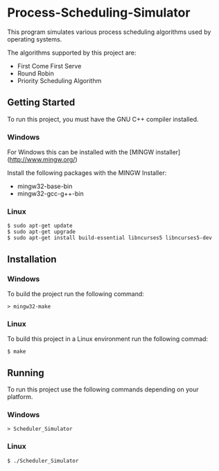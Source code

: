 # Process-Scheduling-Simulator
This program simulates various process scheduling algorithms used by operating systems.

The algorithms supported by this project are:
* First Come First Serve
* Round Robin
* Priority Scheduling Algorithm

## Getting Started

To run this project, you must have the GNU C++ compiler installed. 

### Windows
For Windows this can be installed with the [MINGW installer] (http://www.mingw.org/)

Install the following packages with the MINGW Installer:
* mingw32-base-bin
* mingw32-gcc-g++-bin

### Linux
```
$ sudo apt-get update
$ sudo apt-get upgrade
$ sudo apt-get install build-essential libncurses5 libncurses5-dev
```
## Installation

### Windows
To build the project run the following command:
```
> mingw32-make
```

### Linux
To build this project in a Linux environment run the following commad:
```
$ make 
```

## Running
To run this project use the following commands depending on your platform.

### Windows
```
> Scheduler_Simulator
```

### Linux
```
$ ./Scheduler_Simulator
```




